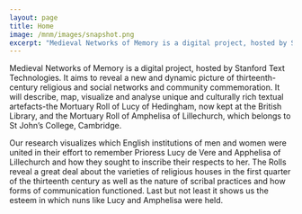 ```yaml
---
layout: page
title: Home
image: /mnm/images/snapshot.png
excerpt: "Medieval Networks of Memory is a digital project, hosted by Stanford Text Technologies. It aims to reveal a new and dynamic picture of thirteenth-century religious and social networks and community commemoration."
---
```


Medieval Networks of Memory is a digital project, hosted by Stanford Text Technologies. It aims to reveal a new and dynamic picture of thirteenth-century religious and social networks and community commemoration. It will describe, map, visualize and analyse unique and culturally rich textual artefacts-the Mortuary Roll of Lucy of Hedingham, now kept at the British Library, and the Mortuary Roll of Amphelisa of Lillechurch, which belongs to St John’s College, Cambridge.

Our research visualizes which English institutions of men and women were united in their effort to remember Prioress Lucy de Vere and Apphelisa of Lillechurch and how they sought to inscribe their respects to her. The Rolls reveal a great deal about the varieties of religious houses in the first quarter of the thirteenth century as well as the nature of scribal practices and how forms of communication functioned. Last but not least it shows us the esteem in which nuns like Lucy and Amphelisa were held.

